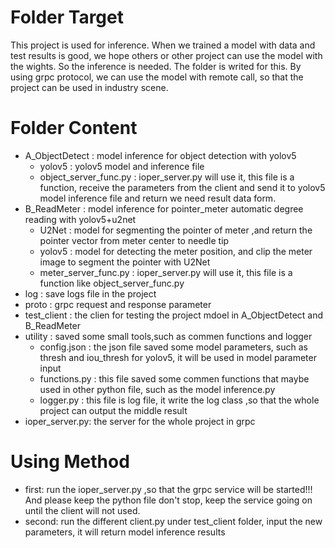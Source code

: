 # Folder Target 
This project is used for inference. When we trained a model with data and test results is good, we hope others or other project can use the model with the wights. So the inference is needed.
The folder is writed for this. By using grpc protocol, we can use the model with remote call, so that the project can be used in industry scene.
# Folder Content
+ A_ObjectDetect  : model inference for object detection with yolov5  
  + yolov5       : yolov5 model and inference file    
  + object_server_func.py   : ioper_server.py will use it, this file is a function, receive the parameters from the client and send it to yolov5 model inference file and 
  return we need result data form.  
+ B_ReadMeter    : model inference for pointer_meter automatic degree reading with yolov5+u2net  
  + U2Net   : model for segmenting the pointer of meter ,and return the pointer vector from meter center to needle tip  
  + yolov5 : model for detecting the meter position, and clip the meter image to segment the pointer with U2Net  
  + meter_server_func.py : ioper_server.py will use it, this file is a function like object_server_func.py
+ log            : save logs file in the project    
+ proto          : grpc request and response parameter  
+ test_client    : the clien for testing the project mdoel in A_ObjectDetect and B_ReadMeter  
+ utility        : saved some small tools,such as commen functions and logger  
  + config.json : the json file saved some model parameters, such as thresh and iou_thresh for yolov5, it will be used in model parameter input  
  + functions.py : this file saved some commen functions that maybe used in other python file, such as the model inference.py
  + logger.py : this file is log file, it write the log class ,so that the whole project can output the middle result
+ ioper_server.py: the server for the whole project in grpc  

# Using Method
+ first: run the ioper_server.py ,so that the grpc service will be started!!!  And please keep the python file don't stop, keep the service going on until the client will
not used.
+ second: run the different client.py under test_client folder, input the new parameters, it will return model inference results
